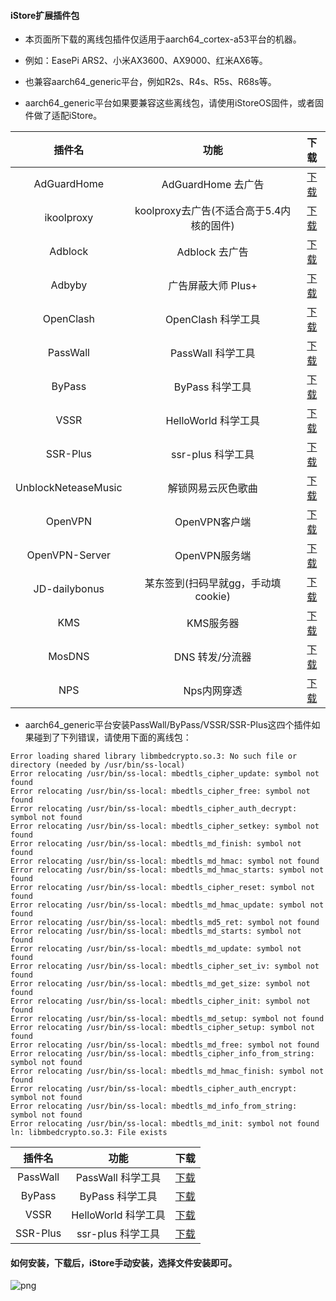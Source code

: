 #### iStore扩展插件包

* 本页面所下载的离线包插件仅适用于aarch64_cortex-a53平台的机器。

* 例如：EasePi ARS2、小米AX3600、AX9000、红米AX6等。

* 也兼容aarch64_generic平台，例如R2s、R4s、R5s、R68s等。

* aarch64_generic平台如果要兼容这些离线包，请使用iStoreOS固件，或者固件做了适配iStore。

|插件名|功能|下载|
| :----: | :----: | :----: |
| AdGuardHome | AdGuardHome 去广告 | [下载](https://raw.githubusercontent.com/AUK9527/Are-u-ok/main/apps/all/AdGuardHome_20211014.run) |
| ikoolproxy | koolproxy去广告(不适合高于5.4内核的固件) | [下载](https://raw.githubusercontent.com/AUK9527/Are-u-ok/main/apps/all/ikoolproxy_a53.run) |
| Adblock | Adblock 去广告 | [下载](https://raw.githubusercontent.com/AUK9527/Are-u-ok/main/apps/all/adblock.run) |
| Adbyby | 广告屏蔽大师 Plus+ | [下载](https://raw.githubusercontent.com/AUK9527/Are-u-ok/main/apps/all/adbyby_a53.run) |
| OpenClash | OpenClash 科学工具 | [下载](https://raw.githubusercontent.com/AUK9527/Are-u-ok/main/apps/all/OpenClash_a53.run) |
| PassWall | PassWall 科学工具 | [下载](https://raw.githubusercontent.com/AUK9527/Are-u-ok/main/apps/all/PassWall_a53.run) |
| ByPass | ByPass 科学工具 | [下载](https://raw.githubusercontent.com/AUK9527/Are-u-ok/main/apps/all/ByPass_a53.run) |
| VSSR | HelloWorld 科学工具 | [下载](https://raw.githubusercontent.com/AUK9527/Are-u-ok/main/apps/all/VSSR_a53.run) |
| SSR-Plus | ssr-plus 科学工具 | [下载](https://raw.githubusercontent.com/AUK9527/Are-u-ok/main/apps/all/SSR-Plus_a53.run) |
| UnblockNeteaseMusic | 解锁网易云灰色歌曲 | [下载](https://raw.githubusercontent.com/AUK9527/Are-u-ok/main/apps/all/UnblockNeteaseMusic_a53.run) |
| OpenVPN | OpenVPN客户端 | [下载](https://raw.githubusercontent.com/AUK9527/Are-u-ok/main/apps/all/OpenVPN_20211018.run) |
| OpenVPN-Server | OpenVPN服务端 | [下载](https://raw.githubusercontent.com/AUK9527/Are-u-ok/main/apps/all/OpenVPN-Server_a53.run) |
| JD-dailybonus | 某东签到(扫码早就gg，手动填cookie) | [下载](https://raw.githubusercontent.com/AUK9527/Are-u-ok/main/apps/all/JD-dailybonus_20211105.run) |
| KMS | KMS服务器 | [下载](https://raw.githubusercontent.com/AUK9527/Are-u-ok/main/apps/all/KMS_a53.run) |
| MosDNS | DNS 转发/分流器 | [下载](https://raw.githubusercontent.com/AUK9527/Are-u-ok/main/apps/all/MosDNS_a53.run) |
| NPS | Nps内网穿透 | [下载](https://raw.githubusercontent.com/AUK9527/Are-u-ok/main/apps/all/NPS_a53.run) |




* aarch64_generic平台安装PassWall/ByPass/VSSR/SSR-Plus这四个插件如果碰到了下列错误，请使用下面的离线包：
```
Error loading shared library libmbedcrypto.so.3: No such file or directory (needed by /usr/bin/ss-local)
Error relocating /usr/bin/ss-local: mbedtls_cipher_update: symbol not found
Error relocating /usr/bin/ss-local: mbedtls_cipher_free: symbol not found
Error relocating /usr/bin/ss-local: mbedtls_cipher_auth_decrypt: symbol not found
Error relocating /usr/bin/ss-local: mbedtls_cipher_setkey: symbol not found
Error relocating /usr/bin/ss-local: mbedtls_md_finish: symbol not found
Error relocating /usr/bin/ss-local: mbedtls_md_hmac: symbol not found
Error relocating /usr/bin/ss-local: mbedtls_md_hmac_starts: symbol not found
Error relocating /usr/bin/ss-local: mbedtls_cipher_reset: symbol not found
Error relocating /usr/bin/ss-local: mbedtls_md_hmac_update: symbol not found
Error relocating /usr/bin/ss-local: mbedtls_md5_ret: symbol not found
Error relocating /usr/bin/ss-local: mbedtls_md_starts: symbol not found
Error relocating /usr/bin/ss-local: mbedtls_md_update: symbol not found
Error relocating /usr/bin/ss-local: mbedtls_cipher_set_iv: symbol not found
Error relocating /usr/bin/ss-local: mbedtls_md_get_size: symbol not found
Error relocating /usr/bin/ss-local: mbedtls_cipher_init: symbol not found
Error relocating /usr/bin/ss-local: mbedtls_md_setup: symbol not found
Error relocating /usr/bin/ss-local: mbedtls_cipher_setup: symbol not found
Error relocating /usr/bin/ss-local: mbedtls_md_free: symbol not found
Error relocating /usr/bin/ss-local: mbedtls_cipher_info_from_string: symbol not found
Error relocating /usr/bin/ss-local: mbedtls_md_hmac_finish: symbol not found
Error relocating /usr/bin/ss-local: mbedtls_cipher_auth_encrypt: symbol not found
Error relocating /usr/bin/ss-local: mbedtls_md_info_from_string: symbol not found
Error relocating /usr/bin/ss-local: mbedtls_md_init: symbol not found
ln: libmbedcrypto.so.3: File exists
```
|插件名|功能|下载|
| :----: | :----: | :----: |
| PassWall | PassWall 科学工具 | [下载](https://raw.githubusercontent.com/AUK9527/Are-u-ok/main/apps/all/PassWall_generic.run) |
| ByPass | ByPass 科学工具 | [下载](https://raw.githubusercontent.com/AUK9527/Are-u-ok/main/apps/all/ByPass_generic.run) |
| VSSR | HelloWorld 科学工具 | [下载](https://raw.githubusercontent.com/AUK9527/Are-u-ok/main/apps/all/VSSR_generic.run) |
| SSR-Plus | ssr-plus 科学工具 | [下载](https://raw.githubusercontent.com/AUK9527/Are-u-ok/main/apps/all/SSR-Plus_generic.run) |


#### 如何安装，下载后，iStore手动安装，选择文件安装即可。

![png](https://cdn.jsdelivr.net/gh/AUK9527/Are-u-ok@master/apps/install.png)













